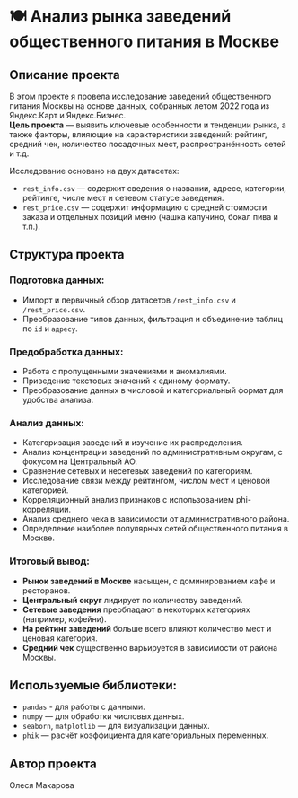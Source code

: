 # 🍽️ Анализ рынка заведений общественного питания в Москве

## Описание проекта

В этом проекте я провела исследование заведений общественного питания Москвы на основе данных, собранных летом 2022 года из Яндекс.Карт и Яндекс.Бизнес.  
**Цель проекта** — выявить ключевые особенности и тенденции рынка, а также факторы, влияющие на характеристики заведений: рейтинг, средний чек, количество посадочных мест, распространённость сетей и т.д.

Исследование основано на двух датасетах:
- `rest_info.csv` — содержит сведения о названии, адресе, категории, рейтинге, числе мест и сетевом статусе заведения.
- `rest_price.csv` — содержит информацию о средней стоимости заказа и отдельных позиций меню (чашка капучино, бокал пива и т.п.).


## Структура проекта

### Подготовка данных:
- Импорт и первичный обзор датасетов `/rest_info.csv` и `/rest_price.csv`.
- Преобразование типов данных, фильтрация и объединение таблиц по `id` и `адресу`.

### Предобработка данных:
- Работа с пропущенными значениями и аномалиями.
- Приведение текстовых значений к единому формату.
- Преобразование данных в числовой и категориальный формат для удобства анализа.

### Анализ данных:
- Категоризация заведений и изучение их распределения.
- Анализ концентрации заведений по административным округам, с фокусом на Центральный АО.
- Сравнение сетевых и несетевых заведений по категориям.
- Исследование связи между рейтингом, числом мест и ценовой категорией.
- Корреляционный анализ признаков с использованием phi-корреляции.
- Анализ среднего чека в зависимости от административного района.
- Определение наиболее популярных сетей общественного питания в Москве.

### Итоговый вывод:
- **Рынок заведений в Москве** насыщен, с доминированием кафе и ресторанов.
- **Центральный округ** лидирует по количеству заведений.
- **Сетевые заведения** преобладают в некоторых категориях (например, кофейни).
- **На рейтинг заведений** больше всего влияют количество мест и ценовая категория.
- **Средний чек** существенно варьируется в зависимости от района Москвы.


## Используемые библиотеки:
- `pandas` - для работы с данными.
- `numpy` — для обработки числовых данных.
- `seaborn`, `matplotlib` — для визуализации данных.
- `phik` — расчёт коэффициента для категориальных 
переменных.


## Автор проекта
Олеся Макарова


